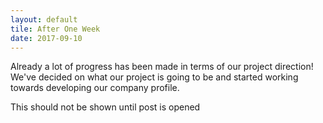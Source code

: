 ```yaml
---
layout: default
tile: After One Week
date: 2017-09-10
---
```


Already a lot of progress has been made in terms of our project direction! We've decided on what our project is going to be and started working towards developing our company profile.

<!--excerpt-->

This should not be shown until post is opened
